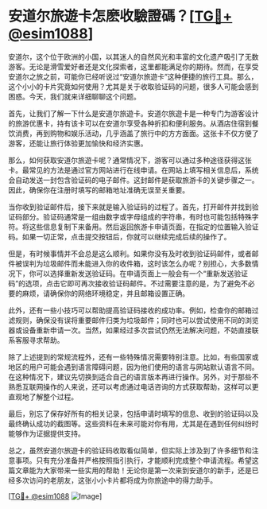 # 安道尔旅遊卡怎麽收驗證碼？[[TG💪+ @esim1088](https://t.me/s/esim1088)]

安道尔，这个位于欧洲的小国，以其迷人的自然风光和丰富的文化遗产吸引了无数游客。无论是滑雪爱好者还是文化探索者，这里都能满足你的期待。然而，在享受安道尔之旅之前，可能你已经听说过“安道尔旅遊卡”这种便捷的旅行工具。那么，这个小小的卡片究竟如何使用？尤其是关于收取验证码的问题，很多人可能会感到困惑。今天，我们就来详细聊聊这个问题。

首先，让我们了解一下什么是安道尔旅遊卡。安道尔旅遊卡是一种专门为游客设计的旅游优惠卡，持有该卡可以在安道尔享受各种折扣和便利服务。从酒店住宿到餐饮消费，再到购物和娱乐活动，几乎涵盖了旅行中的方方面面。这张卡不仅方便了游客，还能让旅行体验更加愉快和经济实惠。

那么，如何获取安道尔旅遊卡呢？通常情况下，游客可以通过多种途径获得这张卡。最常见的方法是通过官方网站进行在线申请。在网站上填写相关信息后，系统会自动发送一封包含验证码的电子邮件。这封邮件是获取旅游卡的关键步骤之一。因此，确保你在注册时填写的邮箱地址准确无误至关重要。

当你收到验证邮件后，接下来就是输入验证码的过程了。首先，打开邮件并找到验证码部分。验证码通常是一组由数字或字母组成的字符串，有时也可能包括特殊字符。将这些信息复制下来备用。然后返回旅游卡申请页面，在指定的位置输入验证码。如果一切正常，点击提交按钮后，你就可以继续完成后续的操作了。

但是，有时候事情并不会总是这么顺利。如果你没有及时收到验证码邮件，或者邮件被误判为垃圾邮件而未能进入你的收件箱，这时该怎么办呢？别担心，大多数情况下，你可以选择重新发送验证码。在申请页面上一般会有一个“重新发送验证码”的选项，点击它即可再次接收验证码邮件。不过需要注意的是，为了避免不必要的麻烦，请确保你的网络环境稳定，并且邮箱设置正确。

此外，还有一些小技巧可以帮助提高验证码接收的成功率。例如，检查你的邮箱过滤规则，确保没有误将重要邮件归类为垃圾邮件；同时也可以尝试使用不同的浏览器或设备重新申请一次。当然，如果经过多次尝试仍然无法解决问题，不妨直接联系客服寻求帮助。

除了上述提到的常规流程外，还有一些特殊情况需要特别注意。比如，有些国家或地区的用户可能会遇到语言障碍问题，因为他们使用的语言与网站默认语言不同。在这种情况下，建议先切换到适合自己的语言版本再进行操作。另外，对于那些不熟悉互联网操作的人来说，还可以考虑通过电话咨询的方式获取帮助，这样可以更直观地了解整个过程。

最后，别忘了保存好所有的相关记录，包括申请时填写的信息、收到的验证码以及最终确认成功的截图等。这些资料在未来可能对你有用，尤其是在遇到任何纠纷时能够作为证据提供支持。

总之，虽然安道尔旅遊卡的验证码收取看似简单，但实际上涉及到了许多细节和注意事项。只有充分准备并严格按照指引执行，才能顺利完成整个申请流程。希望这篇文章能为大家带来一些实用的帮助！无论你是第一次来到安道尔的新手，还是已经多次访问的老朋友，这张小小卡片都将成为你旅途中的得力助手。

[[TG💪+ @esim1088](https://t.me/s/esim1088) ![Image](https://i.postimg.cc/4NQfJmqS/Snipaste-2025-05-13-00-14-12.png)]